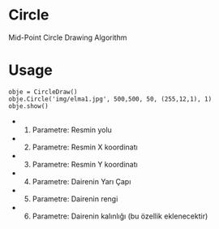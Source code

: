 # Circle
Mid-Point Circle Drawing Algorithm

# Usage
```
obje = CircleDraw()
obje.Circle('img/elma1.jpg', 500,500, 50, (255,12,1), 1)
obje.show()
```
* 1. Parametre: Resmin yolu
* 2. Parametre: Resmin X koordinatı
* 3. Parametre: Resmin Y koordinatı
* 4. Parametre: Dairenin Yarı Çapı
* 5. Parametre: Dairenin rengi
* 6. Parametre: Dairenin kalınlığı (bu özellik eklenecektir)
